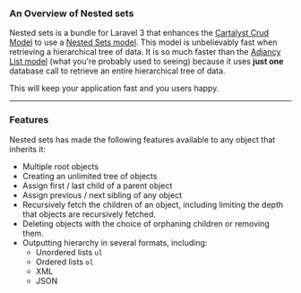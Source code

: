 ### An Overview of Nested sets

Nested sets is a bundle for Laravel 3 that enhances the
[Cartalyst Crud Model](https://github.com/cartalyst/crud) to use a
[Nested Sets model](http://en.wikipedia.org/wiki/Nested_set_model). This model is
unbelievably fast when retrieving a hierarchical tree of data. It is so much faster
than the [Adjancy List model](http://en.wikipedia.org/wiki/Adjacency_list)
(what you're probably used to seeing) because it uses **just one** database call
to retrieve an entire hierarchical tree of data.

This will keep your application fast and you users happy.

----------

### Features

Nested sets has made the following features available to any object that inherits
it:

- Multiple root objects
- Creating an unlimited tree of objects
- Assign first / last child of a parent object
- Assign previous / next sibling of any object
- Recursively fetch the children of an object, including limiting the depth that
objects are recursively fetched.
- Deleting objects with the choice of orphaning children or removing them.
- Outputting hierarchy in several formats, including:
	- Unordered lists `ul`
	- Ordered lists `ol`
	- XML
	- JSON

